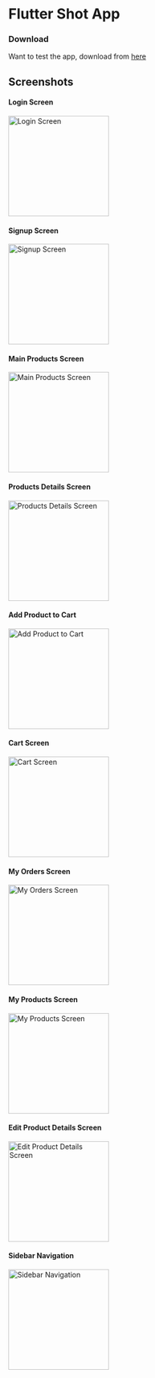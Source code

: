 # Flutter Shot App

### Download
Want to test the app, download from [here](https://github.com/rhythmbhiwani/flutter-shop-app/blob/master/apk/ShopApp.apk)

## Screenshots
#### Login Screen
<img src="https://github.com/rhythmbhiwani/flutter-shop-app/blob/master/Screenshots/SS1.jpg" alt="Login Screen" width="200">

#### Signup Screen
<img src="https://github.com/rhythmbhiwani/flutter-shop-app/blob/master/Screenshots/SS2.jpg" alt="Signup Screen" width="200">

#### Main Products Screen
<img src="https://github.com/rhythmbhiwani/flutter-shop-app/blob/master/Screenshots/SS3.jpg" alt="Main Products Screen" width="200">

#### Products Details Screen
<img src="https://github.com/rhythmbhiwani/flutter-shop-app/blob/master/Screenshots/SS4.jpg" alt="Products Details Screen" width="200">

#### Add Product to Cart
<img src="https://github.com/rhythmbhiwani/flutter-shop-app/blob/master/Screenshots/SS5.jpg" alt="Add Product to Cart" width="200">

#### Cart Screen
<img src="https://github.com/rhythmbhiwani/flutter-shop-app/blob/master/Screenshots/SS6.jpg" alt="Cart Screen" width="200">

#### My Orders Screen
<img src="https://github.com/rhythmbhiwani/flutter-shop-app/blob/master/Screenshots/SS7.jpg" alt="My Orders Screen" width="200">

#### My Products Screen
<img src="https://github.com/rhythmbhiwani/flutter-shop-app/blob/master/Screenshots/SS8.jpg" alt="My Products Screen" width="200">

#### Edit Product Details Screen
<img src="https://github.com/rhythmbhiwani/flutter-shop-app/blob/master/Screenshots/SS9.jpg" alt="Edit Product Details Screen" width="200">

#### Sidebar Navigation
<img src="https://github.com/rhythmbhiwani/flutter-shop-app/blob/master/Screenshots/SS10.jpg" alt="Sidebar Navigation" width="200">